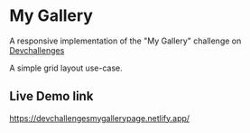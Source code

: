
# My Gallery

A responsive implementation of the "My Gallery" challenge on [Devchallenges](https://devchallenges.io/challenges/gcbWLxG6wdennelX7b8I)

A simple grid layout use-case.

## Live Demo link

https://devchallengesmygallerypage.netlify.app/
